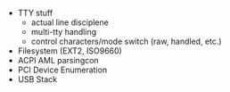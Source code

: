 - TTY stuff
    - actual line disciplene
    - multi-tty handling
    - control characters/mode switch (raw, handled, etc.)
- Filesystem (EXT2, ISO9660)
- ACPI AML parsingcon
- PCI Device Enumeration
- USB Stack